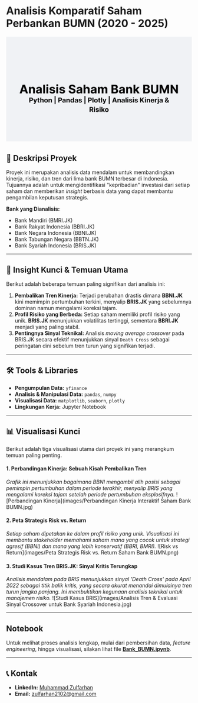 # Analisis Komparatif Saham Perbankan BUMN (2020 - 2025)

![Header Image](images/header.png)

## 📜 Deskripsi Proyek

Proyek ini merupakan analisis data mendalam untuk membandingkan kinerja, risiko, dan tren dari lima bank BUMN terbesar di Indonesia. Tujuannya adalah untuk mengidentifikasi "kepribadian" investasi dari setiap saham dan memberikan *insight* berbasis data yang dapat membantu pengambilan keputusan strategis.

**Bank yang Dianalisis:**
* Bank Mandiri (BMRI.JK)
* Bank Rakyat Indonesia (BBRI.JK)
* Bank Negara Indonesia (BBNI.JK)
* Bank Tabungan Negara (BBTN.JK)
* Bank Syariah Indonesia (BRIS.JK)

---

## 🚀 Insight Kunci & Temuan Utama

Berikut adalah beberapa temuan paling signifikan dari analisis ini:

1.  **Pembalikan Tren Kinerja:** Terjadi perubahan drastis dimana **BBNI.JK** kini memimpin pertumbuhan terkini, menyalip **BRIS.JK** yang sebelumnya dominan namun mengalami koreksi tajam.
2.  **Profil Risiko yang Berbeda:** Setiap saham memiliki profil risiko yang unik. **BRIS.JK** menunjukkan volatilitas tertinggi, sementara **BBRI.JK** menjadi yang paling stabil.
3.  **Pentingnya Sinyal Teknikal:** Analisis *moving average crossover* pada BRIS.JK secara efektif menunjukkan sinyal `Death Cross` sebagai peringatan dini sebelum tren turun yang signifikan terjadi.

---

## 🛠️ Tools & Libraries

* **Pengumpulan Data:** `yfinance`
* **Analisis & Manipulasi Data:** `pandas`, `numpy`
* **Visualisasi Data:** `matplotlib`, `seaborn`, `plotly`
* **Lingkungan Kerja:** Jupyter Notebook

---

## 📊 Visualisasi Kunci

Berikut adalah tiga visualisasi utama dari proyek ini yang merangkum temuan paling penting.

#### 1. Perbandingan Kinerja: Sebuah Kisah Pembalikan Tren
*Grafik ini menunjukkan bagaimana BBNI mengambil alih posisi sebagai pemimpin pertumbuhan dalam periode terakhir, menyalip BRIS yang mengalami koreksi tajam setelah periode pertumbuhan eksplosifnya.*
![Perbandingan Kinerja](images/Perbandingan Kinerja Interaktif Saham Bank BUMN.jpg)

#### 2. Peta Strategis Risk vs. Return
*Setiap saham dipetakan ke dalam profil risiko yang unik. Visualisasi ini membantu stakeholder memahami saham mana yang cocok untuk strategi agresif (BBNI) dan mana yang lebih konservatif (BBRI, BMRI).*
![Risk vs Return](images/Peta Strategis Risk vs. Return Saham Bank BUMN.png)

#### 3. Studi Kasus Tren BRIS.JK: Sinyal Kritis Terungkap
*Analisis mendalam pada BRIS menunjukkan sinyal 'Death Cross' pada April 2022 sebagai titik balik kritis, yang secara akurat menandai dimulainya tren turun jangka panjang. Ini membuktikan kegunaan analisis teknikal untuk manajemen risiko.*
![Studi Kasus BRIS](images/Analisis Tren & Evaluasi Sinyal Crossover untuk Bank Syariah Indonesia.jpg)

---

##  Notebook
Untuk melihat proses analisis lengkap, mulai dari pembersihan data, *feature engineering*, hingga visualisasi, silakan lihat file [**Bank_BUMN.ipynb**](Bank_BUMN.ipynb).

---

## 📞 Kontak
* **LinkedIn:** [Muhammad Zulfarhan](https://www.linkedin.com/in/muhammad-zulfarhan-1b3921206/)
* **Email:** zulfarhan2102@gmail.com
